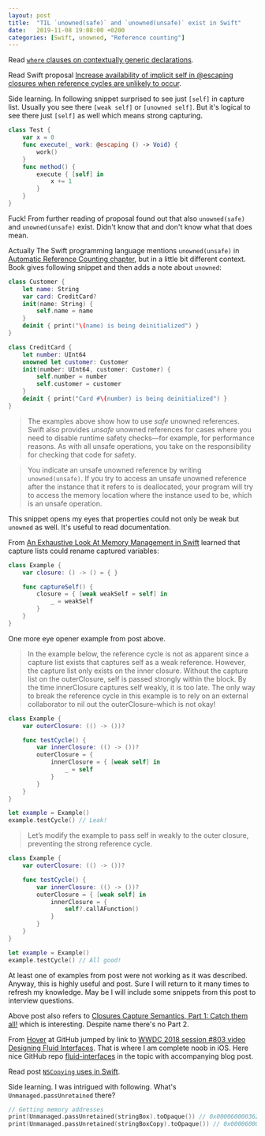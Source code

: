 ```yaml
---
layout: post
title:  "TIL `unowned(safe)` and `unowned(unsafe)` exist in Swift"
date:   2019-11-08 19:08:00 +0200
categories: [Swift, unowned, "Reference counting"]
---
```

Read [`where` clauses on contextually generic declarations](https://github.com/apple/swift-evolution/blob/master/proposals/0267-where-on-contextually-generic.md).

Read Swift proposal [Increase availability of implicit self in @escaping closures when reference cycles are unlikely to occur](https://github.com/apple/swift-evolution/blob/master/proposals/0269-implicit-self-explicit-capture.md).

Side learning. In following snippet surprised to see just `[self]` in capture list. Usually you see there `[weak self]` or `[unowned self]`. But it's logical to see there just `[self]` as well which means strong capturing.

```swift
class Test {
    var x = 0
    func execute(_ work: @escaping () -> Void) {
        work()
    }
    func method() {
        execute { [self] in
            x += 1
        }
    }
}
```

Fuck! From further reading of proposal found out that also `unowned(safe)` and `unowned(unsafe)` exist. Didn't know that and don't know what that does mean.

Actually The Swift programming language mentions `unowned(unsafe)` in [Automatic Reference Counting chapter](https://docs.swift.org/swift-book/LanguageGuide/AutomaticReferenceCounting.html), but in a little bit different context. Book gives following snippet and then adds a note about `unowned`:

```swift
class Customer {
    let name: String
    var card: CreditCard?
    init(name: String) {
        self.name = name
    }
    deinit { print("\(name) is being deinitialized") }
}

class CreditCard {
    let number: UInt64
    unowned let customer: Customer
    init(number: UInt64, customer: Customer) {
        self.number = number
        self.customer = customer
    }
    deinit { print("Card #\(number) is being deinitialized") }
}
```

> The examples above show how to use _safe_ unowned references. Swift also provides _unsafe_ unowned references for cases where you need to disable runtime safety checks—for example, for performance reasons. As with all unsafe operations, you take on the responsibility for checking that code for safety.

> You indicate an unsafe unowned reference by writing `unowned(unsafe)`. If you try to access an unsafe unowned reference after the instance that it refers to is deallocated, your program will try to access the memory location where the instance used to be, which is an unsafe operation.

This snippet opens my eyes that properties could not only be weak but `unowned` as well. It's useful to read documentation.

From [An Exhaustive Look At Memory Management in Swift](http://marksands.github.io/2018/05/15/an-exhaustive-look-at-memory-management-in-swift.html) learned that capture lists could rename captured variables:

```swift
class Example {
    var closure: () -> () = { }

    func captureSelf() {
        closure = { [weak weakSelf = self] in
            _ = weakSelf
        }
    }
}
```

One more eye opener example from post above.

> In the example below, the reference cycle is not as apparent since a capture list exists that captures self as a weak reference. However, the capture list only exists on the inner closure. Without the capture list on the outerClosure, self is passed strongly within the block. By the time innerClosure captures self weakly, it is too late. The only way to break the reference cycle in this example is to rely on an external collaborator to nil out the outerClosure–which is not okay!

```swift
class Example {
    var outerClosure: (() -> ())?

    func testCycle() {
        var innerClosure: (() -> ())?
        outerClosure = {
            innerClosure = { [weak self] in
                _ = self
            }
        }
    }
}

let example = Example()
example.testCycle() // Leak!
```

> Let’s modify the example to pass self in weakly to the outer closure, preventing the strong reference cycle.

```swift
class Example {
    var outerClosure: (() -> ())?

    func testCycle() {
        var innerClosure: (() -> ())?
        outerClosure = { [weak self] in
            innerClosure = {
                self?.callAFunction()
            }
        }
    }
}

let example = Example()
example.testCycle() // All good!
```

At least one of examples from post were not working as it was described. Anyway, this is highly useful and post. Sure I will return to it many times to refresh my knowledge. May be I will include some snippets from this post to interview questions.

Above post also refers to [Closures Capture Semantics, Part 1: Catch them all!](https://alisoftware.github.io/swift/closures/2016/07/25/closure-capture-1/) which is interesting. Despite name there's no Part 2.

From [Hover](https://github.com/pedrommcarrasco/Hover) at GitHub jumped by link to [WWDC 2018 session #803 video Designing Fluid Interfaces](https://developer.apple.com/videos/play/wwdc2018/803/). That is where I am complete noob in iOS. Here nice GitHub repo [fluid-interfaces](https://github.com/nathangitter/fluid-interfaces) in the topic with accompanying blog post.

Read post [`NSCopying` uses in Swift](https://swiftrocks.com/nscopying-nszone-uses-in-swift.html).

Side learning. I was intrigued with following. What's `Unmanaged.passUnretained` there?

```Swift
// Getting memory addresses
print(Unmanaged.passUnretained(stringBox).toOpaque()) // 0x0000600003620da0
print(Unmanaged.passUnretained(stringBoxCopy).toOpaque()) // 0x0000600003620e20
```
